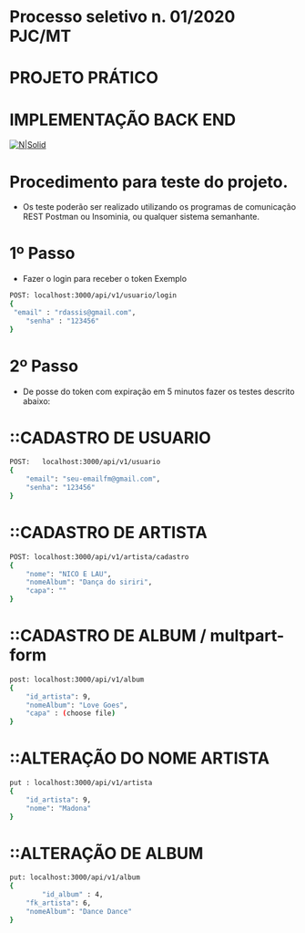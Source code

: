 # Processo seletivo n. 01/2020 PJC/MT
# PROJETO PRÁTICO
# IMPLEMENTAÇÃO BACK END

[![N|Solid](https://cldup.com/dTxpPi9lDf.thumb.png)](https://nodesource.com/products/nsolid)

# Procedimento para teste do projeto.
- Os teste poderão ser realizado utilizando os programas de comunicação REST Postman ou Insominia, ou qualquer sistema semanhante.

# 1º Passo
- Fazer o login para receber o token
Exemplo
```sh
POST: localhost:3000/api/v1/usuario/login
{
 "email" : "rdassis@gmail.com",  
	"senha" : "123456"
}
````
# 2º Passo
- De posse do token com expiração em 5 minutos fazer os testes descrito abaixo:

# ::CADASTRO DE USUARIO
```sh
POST:   localhost:3000/api/v1/usuario
{
	"email": "seu-emailfm@gmail.com",
	"senha": "123456"	
}
```
# ::CADASTRO DE ARTISTA
```sh
POST: localhost:3000/api/v1/artista/cadastro
{
	"nome": "NICO E LAU",
	"nomeAlbum": "Dança do siriri",
	"capa": ""
}
```
# ::CADASTRO DE ALBUM / multpart-form
```sh
post: localhost:3000/api/v1/album
{
	"id_artista": 9,
	"nomeAlbum": "Love Goes",
	"capa" : (choose file)
}
```
# ::ALTERAÇÃO DO NOME ARTISTA
```sh
put : localhost:3000/api/v1/artista
{
	"id_artista": 9,
	"nome": "Madona"
}
````
# ::ALTERAÇÃO DE ALBUM
```sh
put: localhost:3000/api/v1/album
{
        "id_album" : 4,  
	"fk_artista": 6,
	"nomeAlbum": "Dance Dance"
}
````







